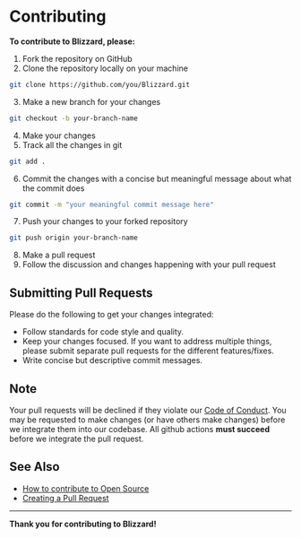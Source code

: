 # Contributing

**To contribute to Blizzard, please:**

1. Fork the repository on GitHub
2. Clone the repository locally on your machine
  ```sh
  git clone https://github.com/you/Blizzard.git
  ```
3. Make a new branch for your changes
  ```sh
  git checkout -b your-branch-name
  ```
4. Make your changes
5. Track all the changes in git
  ```sh
  git add .
  ```
6. Commit the changes with a concise but meaningful message about what the commit does
  ```sh
  git commit -m "your meaningful commit message here"
  ```
7. Push your changes to your forked repository
  ```sh
  git push origin your-branch-name
  ```
8. Make a pull request
9. Follow the discussion and changes happening with your pull request

## Submitting Pull Requests

Please do the following to get your changes integrated:

* Follow standards for code style and quality.
* Keep your changes focused. If you want to address multiple things, please submit separate pull requests for the different features/fixes.
* Write concise but descriptive commit messages.

## Note

Your pull requests will be declined if they violate our [Code of Conduct](https://github.com/BLM16/Blizzard/blob/master/.github/CODE_OF_CONDUCT.md). You may be requested to make changes (or have others make changes) before we integrate them into our codebase. All github actions **must succeed** before we integrate the pull request.


## See Also

* [How to contribute to Open Source](https://opensource.guide/how-to-contribute/)
* [Creating a Pull Request](https://docs.github.com/en/github/collaborating-with-pull-requests/proposing-changes-to-your-work-with-pull-requests/creating-a-pull-request)

---

**Thank you for contributing to Blizzard!**
